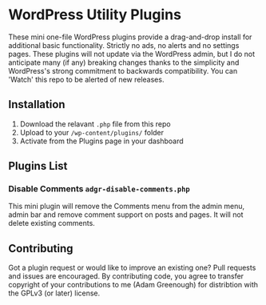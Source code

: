 # WordPress Utility Plugins
These mini one-file WordPress plugins provide a drag-and-drop install for additional basic 
functionality. Strictly no ads, no alerts and no settings pages. These plugins will not update
via the WordPress admin, but I do not anticipate many (if any) breaking changes thanks to the
simplicity and WordPress's strong commitment to backwards compatibility. You can 'Watch' this repo
to be alerted of new releases.
## Installation
1. Download the relavant `.php` file from this repo
2. Upload to your `/wp-content/plugins/` folder
3. Activate from the Plugins page in your dashboard
## Plugins List
### Disable Comments `adgr-disable-comments.php`
This mini plugin will remove the Comments menu from the admin menu, admin bar and remove comment support
on posts and pages. It will not delete existing comments.

## Contributing
Got a plugin request or would like to improve an existing one? Pull requests and issues are encouraged.
By contributing code, you agree to transfer copyright of your contributions to me (Adam Greenough) for
distribtion with the GPLv3 (or later) license.
